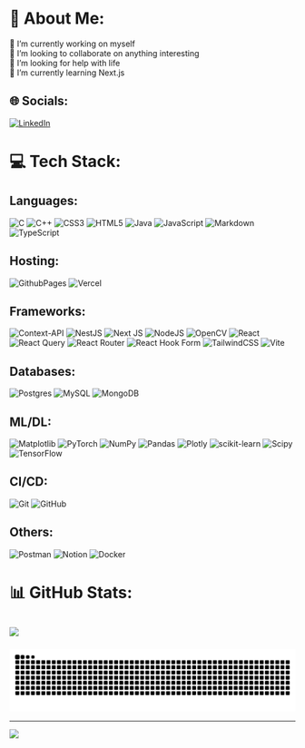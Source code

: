# 💫 About Me:
🔭 I’m currently working on myself<br>👯 I’m looking to collaborate on anything interesting<br>🤝 I’m looking for help with life<br>🌱 I’m currently learning Next.js


## 🌐 Socials:
[![LinkedIn](https://img.shields.io/badge/LinkedIn-%230077B5.svg?logo=linkedin&logoColor=white)](https://linkedin.com/in/aashish1904) 

# 💻 Tech Stack:

## Languages:
![C](https://img.shields.io/badge/c-%23000000.svg?style=for-the-badge&logo=c&logoColor=white) 
![C++](https://img.shields.io/badge/c++-%23000000.svg?style=for-the-badge&logo=c%2B%2B&logoColor=white) 
![CSS3](https://img.shields.io/badge/css3-%23000000.svg?style=for-the-badge&logo=css3&logoColor=white) 
![HTML5](https://img.shields.io/badge/html5-%23000000.svg?style=for-the-badge&logo=html5&logoColor=white) 
![Java](https://img.shields.io/badge/java-%23000000.svg?style=for-the-badge&logo=openjdk&logoColor=white) 
![JavaScript](https://img.shields.io/badge/javascript-%23000000.svg?style=for-the-badge&logo=javascript&logoColor=%23F7DF1E) 
![Markdown](https://img.shields.io/badge/markdown-%23000000.svg?style=for-the-badge&logo=markdown&logoColor=white) 
![TypeScript](https://img.shields.io/badge/typescript-%23000000.svg?style=for-the-badge&logo=typescript&logoColor=white)

## Hosting:
![GithubPages](https://img.shields.io/badge/github%20pages-121013?style=for-the-badge&logo=github&logoColor=white)
![Vercel](https://img.shields.io/badge/vercel-%23000000.svg?style=for-the-badge&logo=vercel&logoColor=white) 

## Frameworks:
![Context-API](https://img.shields.io/badge/Context--Api-000000?style=for-the-badge&logo=react) 
![NestJS](https://img.shields.io/badge/nestjs-%23000000.svg?style=for-the-badge&logo=nestjs&logoColor=white)
![Next JS](https://img.shields.io/badge/Next-black?style=for-the-badge&logo=next.js&logoColor=white)
![NodeJS](https://img.shields.io/badge/node.js-%23000000?style=for-the-badge&logo=node.js&logoColor=white) 
![OpenCV](https://img.shields.io/badge/opencv-%23000000.svg?style=for-the-badge&logo=opencv&logoColor=white) 
![React](https://img.shields.io/badge/react-%23000000.svg?style=for-the-badge&logo=react&logoColor=%2361DAFB) 
![React Query](https://img.shields.io/badge/-React%20Query-%23000000?style=for-the-badge&logo=react%20query&logoColor=white) 
![React Router](https://img.shields.io/badge/React_Router-%23000000?style=for-the-badge&logo=react-router&logoColor=white) 
![React Hook Form](https://img.shields.io/badge/React%20Hook%20Form-%23000000.svg?style=for-the-badge&logo=reacthookform&logoColor=white) 
![TailwindCSS](https://img.shields.io/badge/tailwindcss-%23000000.svg?style=for-the-badge&logo=tailwind-css&logoColor=white) 
![Vite](https://img.shields.io/badge/vite-%23000000.svg?style=for-the-badge&logo=vite&logoColor=white) 

## Databases:
![Postgres](https://img.shields.io/badge/postgres-%23000000.svg?style=for-the-badge&logo=postgresql&logoColor=white) 
![MySQL](https://img.shields.io/badge/mysql-%23000000.svg?style=for-the-badge&logo=mysql&logoColor=white) 
![MongoDB](https://img.shields.io/badge/MongoDB-%23000000.svg?style=for-the-badge&logo=mongodb&logoColor=white) 

## ML/DL:
![Matplotlib](https://img.shields.io/badge/Matplotlib-%23000000.svg?style=for-the-badge&logo=Matplotlib&logoColor=white) 
![PyTorch](https://img.shields.io/badge/PyTorch-%23000000.svg?style=for-the-badge&logo=PyTorch&logoColor=white) 
![NumPy](https://img.shields.io/badge/numpy-%23000000.svg?style=for-the-badge&logo=numpy&logoColor=white) 
![Pandas](https://img.shields.io/badge/pandas-%23000000.svg?style=for-the-badge&logo=pandas&logoColor=white) 
![Plotly](https://img.shields.io/badge/Plotly-%23000000.svg?style=for-the-badge&logo=plotly&logoColor=white) 
![scikit-learn](https://img.shields.io/badge/scikit--learn-%23000000.svg?style=for-the-badge&logo=scikit-learn&logoColor=white) 
![Scipy](https://img.shields.io/badge/SciPy-%23000000.svg?style=for-the-badge&logo=scipy&logoColor=%white) 
![TensorFlow](https://img.shields.io/badge/TensorFlow-%23000000.svg?style=for-the-badge&logo=TensorFlow&logoColor=white) 

## CI/CD:
![Git](https://img.shields.io/badge/git-%23000000.svg?style=for-the-badge&logo=git&logoColor=white) 
![GitHub](https://img.shields.io/badge/github-%23000000.svg?style=for-the-badge&logo=github&logoColor=white)

## Others:
![Postman](https://img.shields.io/badge/Postman-%23000000?style=for-the-badge&logo=postman&logoColor=white) 
![Notion](https://img.shields.io/badge/Notion-%23000000.svg?style=for-the-badge&logo=notion&logoColor=white) 
![Docker](https://img.shields.io/badge/docker-%23000000.svg?style=for-the-badge&logo=docker&logoColor=white)


# 📊 GitHub Stats:
<!---
![](https://github-readme-stats.vercel.app/api?username=aashish-1904&theme=dark&hide_border=false&include_all_commits=true&count_private=true)<br/>
![](https://github-readme-streak-stats.herokuapp.com/?user=aashish-1904&theme=dark&hide_border=false)<br/>
-->
![](https://github-readme-stats.vercel.app/api/top-langs/?username=aashish-1904&theme=dark&hide_border=false&include_all_commits=true&count_private=true&layout=compact)
---

![](https://github.com/VishwaGauravIn/VishwaGauravIn/blob/output/github-contribution-grid-snake.svg)

---
[![](https://visitcount.itsvg.in/api?id=aashish-1904&icon=8&color=0)](https://visitcount.itsvg.in)

<!-- Proudly created with GPRM ( https://gprm.itsvg.in ) -->
